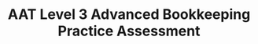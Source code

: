 ---
title: "AAT Level 3 Advanced Bookkeeping Practice Assessment"
AmazonID: "B09CCCQBZR"
description: "This is a practice assessment for the AAT Level 3 Advanced Bookkeeping unit. It has been written and designed to resemble the live exam, including answers and a mark scheme so you can mark your own paper. Unlike other practice assessments, it includes workings and explanations for all tasks so you can see where the answers come from and work out where you have made any errors."
tags:
  - revision workbooks
  - AAT Level 3
  - advanced
  - bookkeeping
  - mock exams with mark scheme
series:
  - AAT Level 3
---